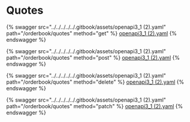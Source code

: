 # Quotes

{% swagger src="../../../../../.gitbook/assets/openapi3_1 (2).yaml" path="/orderbook/quotes" method="get" %}
[openapi3_1 (2).yaml](<../../../../../.gitbook/assets/openapi3_1 (2).yaml>)
{% endswagger %}

{% swagger src="../../../../../.gitbook/assets/openapi3_1 (2).yaml" path="/orderbook/quotes" method="post" %}
[openapi3_1 (2).yaml](<../../../../../.gitbook/assets/openapi3_1 (2).yaml>)
{% endswagger %}

{% swagger src="../../../../../.gitbook/assets/openapi3_1 (2).yaml" path="/orderbook/quotes" method="delete" %}
[openapi3_1 (2).yaml](<../../../../../.gitbook/assets/openapi3_1 (2).yaml>)
{% endswagger %}

{% swagger src="../../../../../.gitbook/assets/openapi3_1 (2).yaml" path="/orderbook/quotes" method="patch" %}
[openapi3_1 (2).yaml](<../../../../../.gitbook/assets/openapi3_1 (2).yaml>)
{% endswagger %}

